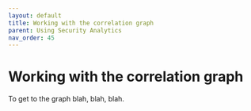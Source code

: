 ```yaml
---
layout: default
title: Working with the correlation graph
parent: Using Security Analytics
nav_order: 45
---
```


# Working with the correlation graph

To get to the graph blah, blah, blah.
